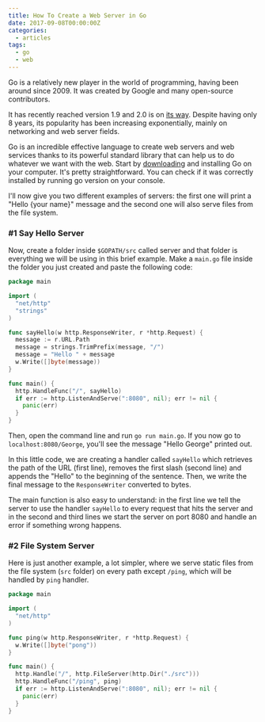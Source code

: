 ```yaml
---
title: How To Create a Web Server in Go
date: 2017-09-08T00:00:00Z
categories:
  - articles
tags:
  - go
  - web
---
```


Go is a relatively new player in the world of programming, having been around since 2009. It was created by Google and many open-source contributors.

<!--more-->

It has recently reached version 1.9 and 2.0 is on [its way](https://blog.golang.org/toward-go2). Despite having only 8 years, its popularity has been increasing exponentially, mainly on networking and web server fields.

Go is an incredible effective language to create web servers and web services thanks to its powerful standard library that can help us to do whatever we want with the web.
Start by [downloading](https://golang.org/doc/install) and installing Go on your computer. It's pretty straightforward. You can check if it was correctly installed by running go version on your console.

I'll now give you two different examples of servers: the first one will print a "Hello {your name}" message and the second one will also serve files from the file system.

### #1 Say Hello Server

Now, create a folder inside `$GOPATH/src` called server and that folder is everything we will be using in this brief example. Make a `main.go` file inside the folder you just created and paste the following code:

```go
package main

import (
  "net/http"
  "strings"
)

func sayHello(w http.ResponseWriter, r *http.Request) {
  message := r.URL.Path
  message = strings.TrimPrefix(message, "/")
  message = "Hello " + message
  w.Write([]byte(message))
}

func main() {
  http.HandleFunc("/", sayHello)
  if err := http.ListenAndServe(":8080", nil); err != nil {
    panic(err)
  }
}
```

Then, open the command line and run `go run main.go`. If you now go to `localhost:8080/George`, you'll see the message "Hello George" printed out.

In this little code, we are creating a handler called `sayHello` which retrieves the path of the URL (first line), removes the first slash (second line) and appends the "Hello" to the beginning of the sentence. Then, we write the final message to the `ResponseWriter` converted to bytes.

The main function is also easy to understand: in the first line we tell the server to use the handler `sayHello` to every request that hits the server and in the second and third lines we start the server on port 8080 and handle an error if something wrong happens.

### #2 File System Server

Here is just another example, a lot simpler, where we serve static files from the file system (`src` folder) on every path except `/ping`, which will be handled by `ping` handler.

```go
package main

import (
  "net/http"
)

func ping(w http.ResponseWriter, r *http.Request) {
  w.Write([]byte("pong"))
}

func main() {
  http.Handle("/", http.FileServer(http.Dir("./src")))
  http.HandleFunc("/ping", ping)
  if err := http.ListenAndServe(":8080", nil); err != nil {
    panic(err)
  }
}
```
